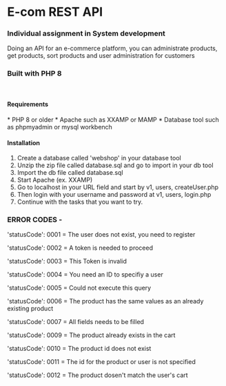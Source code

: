 # E-com REST API


<h3>Individual assignment in System development </h3>
Doing an API for an e-commerce platform, you can administrate products, get products, sort products and user administration for customers
<br />
<h3> Built with PHP 8 </h3>
<br />
<h4> Requirements </h4>
* PHP 8 or older
* Apache such as XXAMP or MAMP 
* Database tool such as phpmyadmin or mysql workbench
<h4> Installation</h4>

1. Create a database called 'webshop' in your database tool
2. Unzip the zip file called database.sql and go to import in your db tool
3. Import the db file called database.sql
4. Start Apache (ex. XXAMP) 
5. Go to localhost in your URL field and start by v1, users, createUser.php
6. Then login with your username and password at v1, users, login.php
7. Continue with the tasks that you want to try.


<h3> ERROR CODES - <br /> </h3>

'statusCode': 0001 = The user does not exist, you need to register

'statusCode': 0002 = A token is needed to proceed 

'statusCode': 0003 = This Token is invalid

'statusCode': 0004 = You need an ID to specifiy a user

'statusCode': 0005 = Could not execute this query   

'statusCode': 0006 = The product has the same values as an already existing product

'statusCode': 0007 = All fields needs to be filled

'statusCode': 0009 = The product already exists in the cart

'statusCode': 0010 = The product id does not exist 

'statusCode': 0011 = The id for the product or user is not specified

'statusCode': 0012 = The product dosen't match the user's cart



